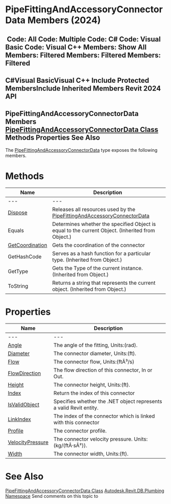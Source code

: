 # PipeFittingAndAccessoryConnectorData Members (2024)

﻿
 Code: All Code: Multiple Code: C# Code: Visual Basic Code: Visual C++  Members: Show All Members: Filtered Members: Filtered Members: Filtered   
---  
C#Visual BasicVisual C++
Include Protected MembersInclude Inherited Members
Revit 2024 API  
---  
PipeFittingAndAccessoryConnectorData Members  
[PipeFittingAndAccessoryConnectorData Class](f1233bf2-ec6a-67a6-50d0-b7ae1382c64e.md "PipeFittingAndAccessoryConnectorData Class") Methods Properties See Also  
---  
The [PipeFittingAndAccessoryConnectorData](f1233bf2-ec6a-67a6-50d0-b7ae1382c64e.md "PipeFittingAndAccessoryConnectorData Class") type exposes the following members.
# Methods
| Name | Description |
| --- | --- |
| --- | --- | --- |
| [Dispose](d9b79d33-c218-4d79-2f46-696837b760e5.md "Dispose Method") | Releases all resources used by the [PipeFittingAndAccessoryConnectorData](f1233bf2-ec6a-67a6-50d0-b7ae1382c64e.md "PipeFittingAndAccessoryConnectorData Class") |
| Equals | Determines whether the specified Object is equal to the current Object. (Inherited from Object.) |
| [GetCoordination](6e96e640-5ef6-c8d1-d04a-cac0a4cfccca.md "GetCoordination Method") | Gets the coordination of the connector |
| GetHashCode | Serves as a hash function for a particular type.  (Inherited from Object.) |
| GetType | Gets the Type of the current instance. (Inherited from Object.) |
| ToString | Returns a string that represents the current object. (Inherited from Object.) |

# Properties
| Name | Description |
| --- | --- |
| --- | --- | --- |
| [Angle](407406a0-9ea6-10b8-ce30-715861bc160e.md "Angle Property") | The angle of the fitting, Units:(rad). |
| [Diameter](9db212e7-a725-7095-9612-59dfe0e9d92a.md "Diameter Property") | The connector diameter, Units:(ft). |
| [Flow](cfc10680-fe49-e470-4656-7476dbeee6f4.md "Flow Property") | The connector flow, Units:(ftÂ³/s) |
| [FlowDirection](3b95d9e4-d12f-121d-3e33-4209fa3d8c52.md "FlowDirection Property") | The flow direction of this connector, In or Out. |
| [Height](91eae076-4a2c-cd84-152f-9ff331c4937b.md "Height Property") | The connector height, Units:(ft). |
| [Index](323950f3-5ee5-3389-0550-afc0de72f439.md "Index Property") | Return the index of this connector |
| [IsValidObject](993495bc-b066-5c93-fb7c-c72e80156d12.md "IsValidObject Property") | Specifies whether the .NET object represents a valid Revit entity. |
| [LinkIndex](f563a559-a19b-373d-90ea-4ce6b088e801.md "LinkIndex Property") | The index of the connector which is linked with this connector |
| [Profile](92eaf5b2-4d2c-bba2-d326-dddc7e20a04a.md "Profile Property") | The connector profile. |
| [VelocityPressure](85780c81-b503-1b4d-5876-f70fc72e508e.md "VelocityPressure Property") | The connector velocity pressure. Units: (kg/(ftÂ·sÂ²)). |
| [Width](38528ab3-b1c3-450e-b612-40dfe541ee8c.md "Width Property") | The connector width, Units:(ft). |

# See Also
[PipeFittingAndAccessoryConnectorData Class](f1233bf2-ec6a-67a6-50d0-b7ae1382c64e.md "PipeFittingAndAccessoryConnectorData Class")
[Autodesk.Revit.DB.Plumbing Namespace](cc553597-37c2-fcd9-6025-d904c129c80a.md "Autodesk.Revit.DB.Plumbing Namespace")
Send comments on this topic to 